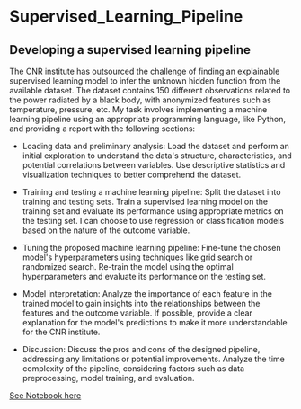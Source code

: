 # Supervised_Learning_Pipeline
## Developing a supervised learning pipeline
The CNR institute has outsourced the challenge of finding an explainable supervised learning model to infer the unknown hidden function from the available dataset. The dataset contains 150 different observations related to the power radiated by a black body, with anonymized features such as temperature, pressure, etc. My task involves implementing a machine learning pipeline using an appropriate programming language, like Python, and providing a report with the following sections:

* Loading data and preliminary analysis: Load the dataset and perform an initial exploration to understand the data's structure, characteristics, and potential correlations between variables. Use descriptive statistics and visualization techniques to better comprehend the dataset.

* Training and testing a machine learning pipeline: Split the dataset into training and testing sets. Train a supervised learning model on the training set and evaluate its performance using appropriate metrics on the testing set. I can choose to use regression or classification models based on the nature of the outcome variable.

* Tuning the proposed machine learning pipeline: Fine-tune the chosen model's hyperparameters using techniques like grid search or randomized search. Re-train the model using the optimal hyperparameters and evaluate its performance on the testing set.

* Model interpretation: Analyze the importance of each feature in the trained model to gain insights into the relationships between the features and the outcome variable. If possible, provide a clear explanation for the model's predictions to make it more understandable for the CNR institute.

* Discussion: Discuss the pros and cons of the designed pipeline, addressing any limitations or potential improvements. Analyze the time complexity of the pipeline, considering factors such as data preprocessing, model training, and evaluation.

[See Notebook here](https://nbviewer.org/github/ferdizzz/Supervised_Learning_Pipeline/blob/ae01150966aa7270843db0849fee081a4ed08b14/Supervised%20Learning%20Project.ipynb)
